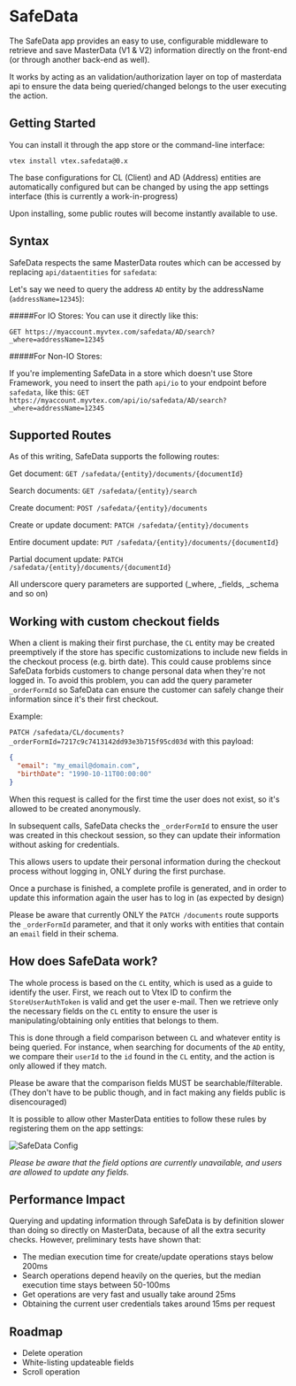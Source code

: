

# SafeData

The SafeData app provides an easy to use, configurable middleware to retrieve and save MasterData (V1 & V2) information directly on the front-end (or through another back-end as well).

It works by acting as an validation/authorization layer on top of masterdata api to ensure the data being queried/changed belongs to the user executing the action.

## Getting Started

You can install it through the app store or the command-line interface:

```
vtex install vtex.safedata@0.x
```

The base configurations for CL (Client) and AD (Address) entities are automatically configured but can be changed by using the app settings interface (this is currently a work-in-progress)

Upon installing, some public routes will become instantly available to use.

## Syntax

SafeData respects the same MasterData routes which can be accessed by replacing `api/dataentities` for `safedata`:

Let's say we need to query the address `AD` entity by the addressName (`addressName=12345`):

#####For IO Stores:
You can use it directly like this:

`GET https://myaccount.myvtex.com/safedata/AD/search?_where=addressName=12345`

#####For Non-IO Stores:

If you're implementing SafeData in a store which doesn't use Store Framework, you need to insert the path `api/io` to your endpoint before `safedata`, like this:
`GET https://myaccount.myvtex.com/api/io/safedata/AD/search?_where=addressName=12345`

## Supported Routes

As of this writing, SafeData supports the following routes:

Get document:
`GET /safedata/{entity}/documents/{documentId}`

Search documents:
`GET /safedata/{entity}/search`

Create document:
`POST /safedata/{entity}/documents`

Create or update document:
`PATCH /safedata/{entity}/documents`

Entire document update:
`PUT /safedata/{entity}/documents/{documentId}`

Partial document update:
`PATCH /safedata/{entity}/documents/{documentId}`

All underscore query parameters are supported (_where, _fields, _schema and so on)

## Working with custom checkout fields

When a client is making their first purchase, the `CL` entity may be created preemptively if the store has specific customizations to include new fields in the checkout process (e.g. birth date). This could cause problems since SafeData forbids customers to change personal data when they're not logged in. To avoid this problem, you can add the query parameter `_orderFormId` so SafeData can ensure the customer can safely change their information since it's their first checkout.

Example:

`PATCH /safedata/CL/documents?_orderFormId=7217c9c7413142dd93e3b715f95cd03d` with this payload:
```json
{
  "email": "my_email@domain.com",
  "birthDate": "1990-10-11T00:00:00"
}
```

When this request is called for the first time the user does not exist, so it's allowed to be created anonymously.

In subsequent calls, SafeData checks the `_orderFormId` to ensure the user was created in this checkout session, so they can update their information without asking for credentials.

This allows users to update their personal information during the checkout process without logging in, ONLY during the first purchase.

Once a purchase is finished, a complete profile is generated, and in order to update this information again the user has to log in (as expected by design)

Please be aware that currently ONLY the `PATCH /documents` route supports the `_orderFormId` parameter, and that it only works with entities that contain an `email` field in their schema.

## How does SafeData work?

The whole process is based on the `CL` entity, which is used as a guide to identify the user. First, we reach out to Vtex ID to confirm the `StoreUserAuthToken` is valid and get the user e-mail. Then we retrieve only the necessary fields on the `CL` entity to ensure the user is manipulating/obtaining only entities that belongs to them.

This is done through a field comparison between `CL` and whatever entity is being queried. For instance, when searching for documents of the `AD` entity, we compare their `userId` to the `id` found in the `CL` entity, and the action is only allowed if they match.

Please be aware that the comparison fields MUST be searchable/filterable. (They don't have to be public though, and in fact making any fields public is disencouraged)

It is possible to allow other MasterData entities to follow these rules by registering them on the app settings:

![SafeData Config](https://user-images.githubusercontent.com/1629129/119353802-b9405d80-bc79-11eb-95b2-9cbc5574fb0a.png)

*Please be aware that the field options are currently unavailable, and users are allowed to update any fields.*

## Performance Impact

Querying and updating information through SafeData is by definition slower than doing so directly on MasterData, because of all the extra security checks. However, preliminary tests have shown that:
- The median execution time for create/update operations stays below 200ms
- Search operations depend heavily on the queries, but the median execution time stays between 50-100ms
- Get operations are very fast and usually take around 25ms
- Obtaining the current user credentials takes around 15ms per request

## Roadmap

- Delete operation
- White-listing updateable fields
- Scroll operation